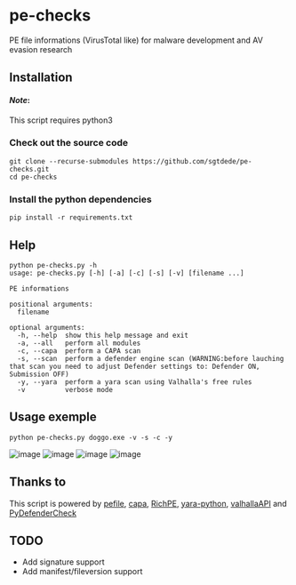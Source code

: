 # pe-checks
PE file informations (VirusTotal like) for malware development and AV evasion research

## Installation
#### *Note*:
This script requires python3

### Check out the source code
```
git clone --recurse-submodules https://github.com/sgtdede/pe-checks.git
cd pe-checks
```
### Install the python dependencies
```
pip install -r requirements.txt
```

## Help
```
python pe-checks.py -h
usage: pe-checks.py [-h] [-a] [-c] [-s] [-v] [filename ...]

PE informations

positional arguments:
  filename

optional arguments:
  -h, --help  show this help message and exit
  -a, --all   perform all modules
  -c, --capa  perform a CAPA scan
  -s, --scan  perform a defender engine scan (WARNING:before lauching that scan you need to adjust Defender settings to: Defender ON, Submission OFF)
  -y, --yara  perform a yara scan using Valhalla's free rules  
  -v          verbose mode
```

## Usage exemple
```
python pe-checks.py doggo.exe -v -s -c -y
```
![image](https://user-images.githubusercontent.com/5963320/130526489-5f79d041-e1c0-404e-be2a-bdf174a38a5b.png)
![image](https://user-images.githubusercontent.com/5963320/130305528-035f8c5a-48e9-4652-82fc-b484330146d7.png)
![image](https://user-images.githubusercontent.com/5963320/130305483-aadc7dc5-4995-4411-a24f-1768c4a3440d.png)
![image](https://user-images.githubusercontent.com/5963320/130877148-9656f14c-6842-471d-8454-679121782d67.png)


## Thanks to
This script is powered by [pefile](https://github.com/erocarrera/pefile), [capa](https://github.com/fireeye/capa), [RichPE](https://github.com/RichHeaderResearch/RichPE), [yara-python](https://github.com/VirusTotal/yara-python), [valhallaAPI](https://github.com/NextronSystems/valhallaAPI) and [PyDefenderCheck](https://gist.github.com/daddycocoaman/108d807e89a0f9731304bc848fa219f0)

## TODO
- Add signature support
- Add manifest/fileversion support
